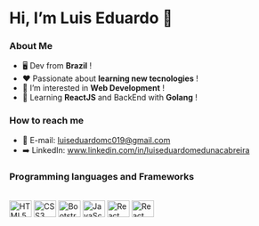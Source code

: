  # Hi, I’m Luis Eduardo 👋
 ### About Me
- :desktop_computer: Dev from **Brazil** ! 
- :heart: Passionate about **learning new tecnologies** ! 
- 👀 I’m interested in **Web Development** !
- 📝 Learning **ReactJS** and BackEnd with **Golang** !

### How to reach me 
- :envelope_with_arrow: E-mail: luiseduardomc019@gmail.com
- :arrow_right: LinkedIn: www.linkedin.com/in/luiseduardomedunacabreira

### Programming languages and Frameworks
<div style='display: inline_block'><br>
 
<img align='center' alt='HTML5' height=30 width=40 src="https://cdn.jsdelivr.net/gh/devicons/devicon/icons/html5/html5-original.svg" />
<img align='center' alt='CSS3' height=30 width=40 src="https://cdn.jsdelivr.net/gh/devicons/devicon/icons/css3/css3-original.svg" />
<img align='center' alt='Bootstrap' height=30 width=40 src="https://cdn.jsdelivr.net/gh/devicons/devicon/icons/bootstrap/bootstrap-original.svg" />
<img align='center' alt='JavaScript' height=30 width=40 src="https://cdn.jsdelivr.net/gh/devicons/devicon/icons/javascript/javascript-original.svg" />
<img align='center' alt='React' height=30 width=40 src="https://cdn.jsdelivr.net/gh/devicons/devicon/icons/react/react-original.svg" />
<img align='center' alt='React' height=30 width=40 src="https://cdn.jsdelivr.net/gh/devicons/devicon/icons/go/go-original-wordmark.svg" />
 
</div>

<!---
LuisEduardo-M/LuisEduardo-M is a ✨ special ✨ repository because its `README.md` (this file) appears on your GitHub profile.
You can click the Preview link to take a look at your changes.
--->
